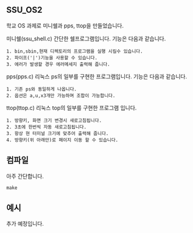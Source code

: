 ## SSU_OS2
학교 OS 과제로 미니쉘과 pps, ttop을 만들었습니다.

미니쉘(ssu_shell.c)
간단한 쉘프로그램입니다. 기능은 다음과 같습니다.
```   
1. bin,sbin,현재 디렉토리의 프로그램을 실행 시킬수 있습니다.
2. 파이프('|')기능을 사용할 수 있습니다.
3. 에러가 발생할 경우 에러메세지 출력해 줍니다.
```
pps(pps.c)
리눅스 ps의 일부를 구현한 프로그램입니다. 기능은 다음과 같습니다.
```
1. 기존 ps와 동일하게 나옵니다.
2. 옵션은 a,u,x3개만 가능하며 조합이 가능합니다.
```

ttop(ttop.c)
리눅스 top의 일부를 구현한 프로그램 입니다.
```
1. 방향키, 화면 크기 변경시 새로고침됩니다.
2. 3초에 한번씩 자동 새로고침됩니다.
3. 항상 현 터미널 크기에 맞추어 출력해 줍니다.
4. 방향키(위 아래만)로 페이지 이동 할 수 있습니다.
```
## 컴파일
아주 간단합니다.
```
make
```

## 예시
추가 예정입니다.
